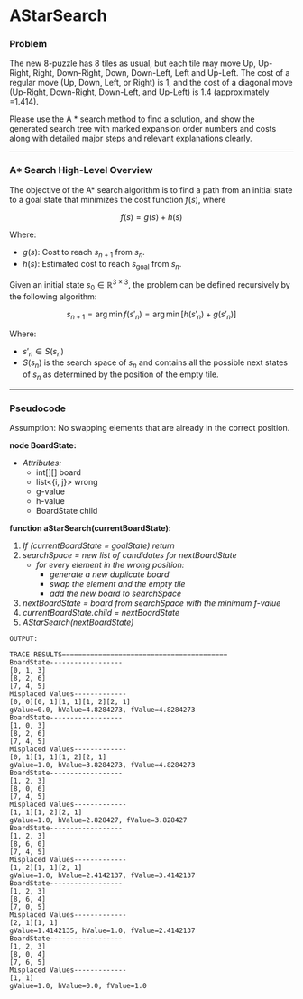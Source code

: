 # AStarSearch

### Problem

The new 8-puzzle has 8 tiles as usual, but each tile may move Up, Up-Right, Right, Down-Right, Down, Down-Left, Left and Up-Left. The cost of a regular move (Up, Down, Left, or Right) is 1, and the cost of a diagonal move (Up-Right, Down-Right, Down-Left, and Up-Left) is 1.4 (approximately =1.414).

Please use the A * search method to find a solution, and show the generated search tree with marked expansion order numbers and costs along with detailed major steps and relevant explanations clearly.

---
### A* Search High-Level Overview

The objective of the A* search algorithm is to find a path from an initial state to a goal state that minimizes the cost function $f(s)$, where 

$$
f(s) = g(s) + h(s)
$$

Where:
- $g(s)$: Cost to reach $s_{n+1}$ from $s_{n}$.
- $h(s)$: Estimated cost to reach $s_{\text{goal}}$ from $s_{n}$.

Given an initial state $s_0 \in \mathbb{R}^{3\times3}$, the problem can be defined recursively by the following algorithm:

$$
s_{n+1} = \arg\min f(s'_n) = \arg\min [h(s'_n) + g(s'_n)]
$$

Where:
- $s'_n \in S(s_n)$
- $S(s_n)$ is the search space of $s_n$ and contains all the possible next states of $s_n$ as determined by the position of the empty tile.

---
### Pseudocode

Assumption: No swapping elements that are already in the correct position.

**node BoardState:**
- *Attributes:* 
  - int[][] board
  - list<{i, j}> wrong
  - g-value
  - h-value
  - BoardState child

**function aStarSearch(currentBoardState):**
1. *If (currentBoardState = goalState) return*
2. *searchSpace = new list of candidates for nextBoardState*
    - *for every element in the wrong position:*
        - *generate a new duplicate board*
        - *swap the element and the empty tile*
        - *add the new board to searchSpace*
3. *nextBoardState = board from searchSpace with the minimum f-value*
4. *currentBoardState.child = nextBoardState*
5. *AStarSearch(nextBoardState)*



```
OUTPUT:

TRACE RESULTS=========================================
BoardState------------------
[0, 1, 3]
[8, 2, 6]
[7, 4, 5]
Misplaced Values-------------
[0, 0][0, 1][1, 1][1, 2][2, 1]
gValue=0.0, hValue=4.8284273, fValue=4.8284273
BoardState------------------
[1, 0, 3]
[8, 2, 6]
[7, 4, 5]
Misplaced Values-------------
[0, 1][1, 1][1, 2][2, 1]
gValue=1.0, hValue=3.8284273, fValue=4.8284273
BoardState------------------
[1, 2, 3]
[8, 0, 6]
[7, 4, 5]
Misplaced Values-------------
[1, 1][1, 2][2, 1]
gValue=1.0, hValue=2.828427, fValue=3.828427
BoardState------------------
[1, 2, 3]
[8, 6, 0]
[7, 4, 5]
Misplaced Values-------------
[1, 2][1, 1][2, 1]
gValue=1.0, hValue=2.4142137, fValue=3.4142137
BoardState------------------
[1, 2, 3]
[8, 6, 4]
[7, 0, 5]
Misplaced Values-------------
[2, 1][1, 1]
gValue=1.4142135, hValue=1.0, fValue=2.4142137
BoardState------------------
[1, 2, 3]
[8, 0, 4]
[7, 6, 5]
Misplaced Values-------------
[1, 1]
gValue=1.0, hValue=0.0, fValue=1.0
```
